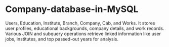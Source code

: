 # Company-database-in-MySQL
Users, Education, Institute, Branch, Company, Cab, and Works. It stores user profiles, educational backgrounds, company details, and work records. Various JOIN and subquery operations retrieve linked information like user jobs, institutes, and top passed-out years for analysis.
